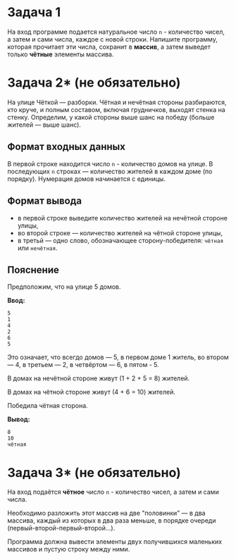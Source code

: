 # Задача 1

На вход программе подается натуральное число `n` - количество чисел, а затем и сами числа, каждое с новой строки. Напишите программу, которая прочитает эти числа, сохранит в **массив**, а затем выведет только **чётные** элементы массива.

# Задача 2* (не обязательно)

На улице Чёткой — разборки. Чётная и нечётная стороны разбираются, кто круче, и полным составом, включая грудничков, выходят стенка на стенку. Определим, у какой стороны выше шанс на победу (больше жителей — выше шанс).

## Формат входных данных
В первой строке находится число `n` - количество домов на улице. В последующих `n` строках — количество жителей в каждом доме (по порядку). Нумерация домов начинается с единицы.

## Формат вывода
- в первой строке выведите количество жителей на нечётной стороне улицы,
- во второй строке — количество жителей на чётной стороне улицы,
- в третьй — одно слово, обозначающее сторону-победителя: `чётная` или `нечётная`.

## Пояснение
Предположим, что на улице 5 домов.

**Ввод:**
```
5
1
4
2
6
5
```
Это означает, что всегдо домов — 5, в первом доме 1 житель, во втором — 4, в третьем — 2, в четвёртом — 6, в пятом - 5.

В домах на нечётной стороне живут (1 + 2 + 5 = 8) жителей.

В домах на чётной стороне живут (4 + 6 = 10) жителей.

Победила чётная сторона.

**Вывод:**
```
8
10
чётная
```

# Задача 3* (не обязательно)

На вход подаётся **чётное** число `n` - количество чисел, а затем и сами числа.

Необходимо разложить этот массив на две "половинки" — в два массива, каждый из которых в два раза меньше, в порядке очереди (первый-второй-первый-второй...).

Программа должна вывести элементы двух получившихся маленьких массивов и пустую строку между ними.
